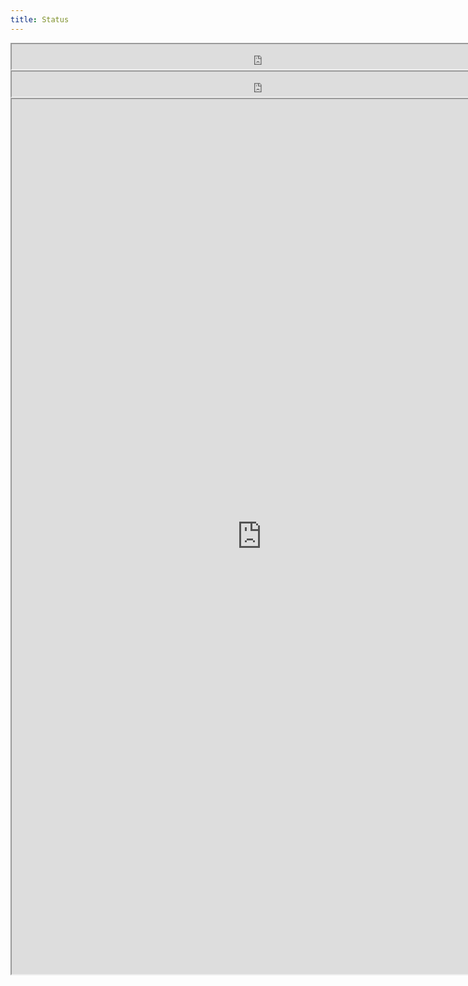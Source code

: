 ```yaml
---
title: Status
---
```


<iframe class="ci-result" src="https://util.hybrid-cloud-patterns.io/dashboard.php?platform=aws" width="800" height="40"> </iframe><br/>

<iframe class="ci-result" src="https://util.hybrid-cloud-patterns.io/dashboard.php?pattern=manuela" width="800" height="40"> </iframe><br/>

<iframe class="ci-result" src="https://util.hybrid-cloud-patterns.io/dashboard.php" width="800" height="1400"> </iframe><br/>

  <div class='results'>
    <p id="data"> </p>
    <script type="text/javascript" src="/js/dashboard.js"></script>
    <script>
      obtainBadges('https://util.hybrid-cloud-patterns.io/bucket.xml', 'platform');
    </script>
  </div>

